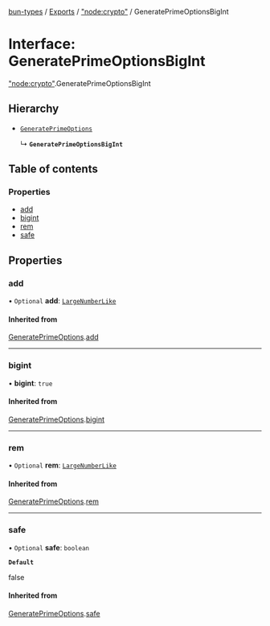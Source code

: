 [bun-types](https://github.com/oven-sh/bun-types/blob/master/api-docs/README.md) / [Exports](https://github.com/oven-sh/bun-types/blob/master/api-docs/modules.md) / ["node:crypto"](https://github.com/oven-sh/bun-types/blob/master/api-docs/modules/node_crypto_.md) / GeneratePrimeOptionsBigInt

# Interface: GeneratePrimeOptionsBigInt

["node:crypto"](https://github.com/oven-sh/bun-types/blob/master/api-docs/modules/node_crypto_.md).GeneratePrimeOptionsBigInt

## Hierarchy

- [`GeneratePrimeOptions`](https://github.com/oven-sh/bun-types/blob/master/api-docs/interfaces/crypto_.GeneratePrimeOptions.md)

  ↳ **`GeneratePrimeOptionsBigInt`**

## Table of contents

### Properties

- [add](https://github.com/oven-sh/bun-types/blob/master/api-docs/interfaces/node_crypto_.GeneratePrimeOptionsBigInt.md#add)
- [bigint](https://github.com/oven-sh/bun-types/blob/master/api-docs/interfaces/node_crypto_.GeneratePrimeOptionsBigInt.md#bigint)
- [rem](https://github.com/oven-sh/bun-types/blob/master/api-docs/interfaces/node_crypto_.GeneratePrimeOptionsBigInt.md#rem)
- [safe](https://github.com/oven-sh/bun-types/blob/master/api-docs/interfaces/node_crypto_.GeneratePrimeOptionsBigInt.md#safe)

## Properties

### add

• `Optional` **add**: [`LargeNumberLike`](https://github.com/oven-sh/bun-types/blob/master/api-docs/modules/crypto_.md#largenumberlike)

#### Inherited from

[GeneratePrimeOptions](https://github.com/oven-sh/bun-types/blob/master/api-docs/interfaces/crypto_.GeneratePrimeOptions.md).[add](https://github.com/oven-sh/bun-types/blob/master/api-docs/interfaces/crypto_.GeneratePrimeOptions.md#add)

___

### bigint

• **bigint**: ``true``

#### Inherited from

[GeneratePrimeOptions](https://github.com/oven-sh/bun-types/blob/master/api-docs/interfaces/crypto_.GeneratePrimeOptions.md).[bigint](https://github.com/oven-sh/bun-types/blob/master/api-docs/interfaces/crypto_.GeneratePrimeOptions.md#bigint)

___

### rem

• `Optional` **rem**: [`LargeNumberLike`](https://github.com/oven-sh/bun-types/blob/master/api-docs/modules/crypto_.md#largenumberlike)

#### Inherited from

[GeneratePrimeOptions](https://github.com/oven-sh/bun-types/blob/master/api-docs/interfaces/crypto_.GeneratePrimeOptions.md).[rem](https://github.com/oven-sh/bun-types/blob/master/api-docs/interfaces/crypto_.GeneratePrimeOptions.md#rem)

___

### safe

• `Optional` **safe**: `boolean`

**`Default`**

false

#### Inherited from

[GeneratePrimeOptions](https://github.com/oven-sh/bun-types/blob/master/api-docs/interfaces/crypto_.GeneratePrimeOptions.md).[safe](https://github.com/oven-sh/bun-types/blob/master/api-docs/interfaces/crypto_.GeneratePrimeOptions.md#safe)
